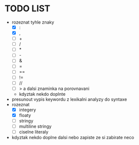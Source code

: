# TODO LIST
- rozeznat tyhle znaky
  - [x] \:
  - [x] ,
  - [ ] \+
  - [ ] /
  - [ ] \*
  - [ ] \-
  - [ ] \&
  - [ ] \=
  - [ ] ==
  - [ ] !=
  - [ ] //
  - [ ] \> a dalsi znaminka na porovnavani
  - kdyztak nekdo doplnte
- presunout vypis keywordu z lexikalni analyzy do syntaxe
- rozeznat 
  - [x] integery
  - [x] floaty
  - [ ] stringy
  - [ ] multiline stringy
  - [ ] ciselne literaly
- kdyztak nekdo doplne dalsi nebo zapiste ze si zabirate neco
  